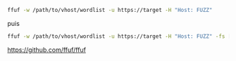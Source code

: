 ```bash
ffuf -w /path/to/vhost/wordlist -u https://target -H "Host: FUZZ"
```
puis 
```bash
ffuf -w /path/to/vhost/wordlist -u https://target -H "Host: FUZZ" -fs [taille de fichier la plus commune après la première commande]
```
https://github.com/ffuf/ffuf